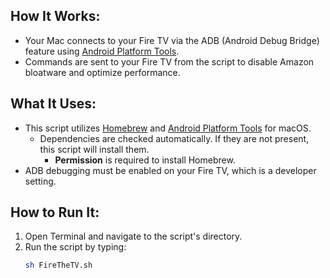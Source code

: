 ## How It Works:

- Your Mac connects to your Fire TV via the ADB (Android Debug Bridge) feature using [Android Platform Tools](https://developer.android.com/tools/releases/platform-tools).
- Commands are sent to your Fire TV from the script to disable Amazon bloatware and optimize performance.

## What It Uses:

- This script utilizes [Homebrew](https://brew.sh/) and [Android Platform Tools](https://developer.android.com/tools/releases/platform-tools) for macOS.
  - Dependencies are checked automatically. If they are not present, this script will install them.
    - **Permission** is required to install Homebrew.
- ADB debugging must be enabled on your Fire TV, which is a developer setting.

## How to Run It:

1. Open Terminal and navigate to the script's directory.
2. Run the script by typing:
   ```bash
   sh FireTheTV.sh
   ```
